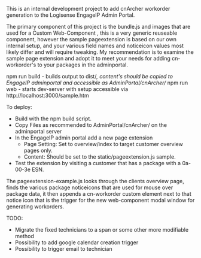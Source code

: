 This is an internal development project to add cnArcher workorder generation to the Logisense EngageIP Admin Portal.

The primary component of this project is the bundle.js and images that are used for a Custom Web-Component <cn-workorder />, this is a very generic reuseable component, however the sample pageextension is based on our own internal setup, and your various field names and noticeicon values most likely differ and will require tweaking. My recommendation is to examine the sample page extension and adopt it to meet your needs for adding cn-workorder's to your packages in the adminportal.

npm run build - builds output to dist/*, content's should be copied to EngageIP adminportal and accessible as AdminPortal/cnArcher/*
npm run web - starts dev-server with setup accessible via http://localhost:3000/sample.htm

To deploy: 

- Build with the npm build script.
- Copy Files as recommended to AdminPortal/cnArcher/ on the adminportal server
- In the EngageIP admin portal add a new page extension 
  - Page Setting: Set to overview/index to target customer overview pages only.
  - Content: Should be set to the static/pageextension.js sample.
- Test the extension by visiting a customer that has a package with a 0a-00-3e ESN. 

The pageextension-example.js looks through the clients overview page, finds the various package noticeicons that are used for mouse over package data, it then appends a cn-workorder custom element next to that notice icon that is the trigger for the new web-component modal window for generating workorders.

TODO: 
- Migrate the fixed technicians to a span or some other more modifiable method
- Possibility to add google calendar creation trigger
- Possibility to trigger email to technician 